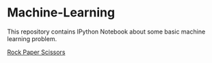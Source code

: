# Machine-Learning
This repository contains IPython Notebook about some basic machine learning problem.

[Rock Paper Scissors](https://nbviewer.jupyter.org/github/adinandra12caesar/Machine-Learning/blob/master/Rock_Paper_Scissors.ipynb#)
